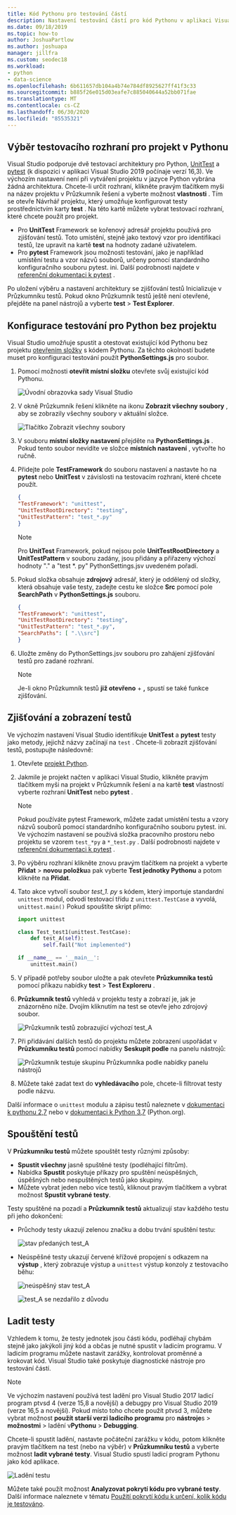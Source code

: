 ```yaml
---
title: Kód Pythonu pro testování částí
description: Nastavení testování částí pro kód Pythonu v aplikaci Visual Studio plně využívá funkce Průzkumníka testů pro zjišťování, spouštění a ladění testů.
ms.date: 09/18/2019
ms.topic: how-to
author: JoshuaPartlow
ms.author: joshuapa
manager: jillfra
ms.custom: seodec18
ms.workload:
- python
- data-science
ms.openlocfilehash: 6b611657db104a4b74e784df8925627ff41f3c33
ms.sourcegitcommit: b885f26e015d03eafe7c885040644a52bb071fae
ms.translationtype: MT
ms.contentlocale: cs-CZ
ms.lasthandoff: 06/30/2020
ms.locfileid: "85535321"
---
```

## <a name="select-the-test-framework-for-a-python-project"></a>Výběr testovacího rozhraní pro projekt v Pythonu

Visual Studio podporuje dvě testovací architektury pro Python, [UnitTest](https://docs.python.org/3/library/unittest.html) a [pytest](https://pytest.org/en/latest/) (k dispozici v aplikaci Visual Studio 2019 počínaje verzí 16,3). Ve výchozím nastavení není při vytváření projektu v jazyce Python vybrána žádná architektura. Chcete-li určit rozhraní, klikněte pravým tlačítkem myši na název projektu v Průzkumník řešení a vyberte možnost **vlastnosti** . Tím se otevře Návrhář projektu, který umožňuje konfigurovat testy prostřednictvím karty **test** . Na této kartě můžete vybrat testovací rozhraní, které chcete použít pro projekt. 

* Pro **UnitTest** Framework se kořenový adresář projektu používá pro zjišťování testů. Toto umístění, stejně jako textový vzor pro identifikaci testů, lze upravit na kartě **test** na hodnoty zadané uživatelem.
* Pro **pytest** Framework jsou možnosti testování, jako je například umístění testu a vzor názvů souborů, určeny pomocí standardního konfiguračního souboru pytest. ini. Další podrobnosti najdete v [referenční dokumentaci k pytest](https://docs.pytest.org/en/latest/reference.html#ini-options-ref) .

Po uložení výběru a nastavení architektury se zjišťování testů Inicializuje v Průzkumníku testů. Pokud okno Průzkumník testů ještě není otevřené, přejděte na panel nástrojů a vyberte **test**  >  **Test Explorer**.

## <a name="configure-testing-for-python-without-a-project"></a>Konfigurace testování pro Python bez projektu
Visual Studio umožňuje spustit a otestovat existující kód Pythonu bez projektu [otevřením složky](../../quickstart-05-python-visual-studio-open-folder.md) s kódem Pythonu. Za těchto okolností budete muset pro konfiguraci testování použít **PythonSettings.js** pro soubor. 
1. Pomocí možnosti **otevřít místní složku** otevřete svůj existující kód Pythonu. 

   ![Úvodní obrazovka sady Visual Studio](../../media/quickstart-open-folder/01-open-local-folder.png)

1. V okně Průzkumník řešení klikněte na ikonu **Zobrazit všechny soubory** , aby se zobrazily všechny soubory v aktuální složce.

   ![Tlačítko Zobrazit všechny soubory](../../media/unit-test-show-files.png)

1. V souboru **místní složky nastavení** přejděte na **PythonSettings.js** . Pokud tento soubor nevidíte ve složce **místních nastavení** , vytvořte ho ručně.
   
1. Přidejte pole **TestFramework** do souboru nastavení a nastavte ho na **pytest** nebo **UnitTest** v závislosti na testovacím rozhraní, které chcete použít.

    ```json
    {
    "TestFramework": "unittest",
    "UnitTestRootDirectory": "testing",
    "UnitTestPattern": "test_*.py"
    }
    ```

    > [!Note]
    > Pro **UnitTest** Framework, pokud nejsou pole **UnitTestRootDirectory** a **UnitTestPattern** v souboru zadány, jsou přidány a přiřazeny výchozí hodnoty "." a "test *. py" PythonSettings.jsv uvedeném pořadí.

1. Pokud složka obsahuje **zdrojový** adresář, který je oddělený od složky, která obsahuje vaše testy, zadejte cestu ke složce **Src** pomocí pole **SearchPath** v **PythonSettings.js** souboru.

    ```json
    {
    "TestFramework": "unittest",
    "UnitTestRootDirectory": "testing",
    "UnitTestPattern": "test_*.py",
    "SearchPaths": [ ".\\src"]
    }
    ```

1. Uložte změny do PythonSettings.jsv souboru pro zahájení zjišťování testů pro zadané rozhraní. 
   > [!Note]
   > Je-li okno Průzkumník testů **již otevřeno**  +  **,** spustí se také funkce zjišťování.

## <a name="discover-and-view-tests"></a>Zjišťování a zobrazení testů

Ve výchozím nastavení Visual Studio identifikuje **UnitTest** a **pytest** testy jako metody, jejichž názvy začínají na `test` . Chcete-li zobrazit zjišťování testů, postupujte následovně:

1. Otevřete [projekt Python](../../managing-python-projects-in-visual-studio.md).

1. Jakmile je projekt načten v aplikaci Visual Studio, klikněte pravým tlačítkem myši na projekt v Průzkumník řešení a na kartě **test** vlastností vyberte rozhraní **UnitTest** nebo **pytest** .
   > [!Note]
   > Pokud používáte pytest Framework, můžete zadat umístění testu a vzory názvů souborů pomocí standardního konfiguračního souboru pytest. ini. Ve výchozím nastavení se používá složka pracovního prostoru nebo projektu se vzorem `test_*py` a `*_test.py` . Další podrobnosti najdete v [referenční dokumentaci k pytest](https://docs.pytest.org/en/latest/reference.html#ini-options-ref) .

1. Po výběru rozhraní klikněte znovu pravým tlačítkem na projekt a vyberte **Přidat**  >  **novou položku**a pak vyberte **Test jednotky Pythonu** a potom klikněte na **Přidat**.

1. Tato akce vytvoří soubor *test_1. py* s kódem, který importuje standardní `unittest` modul, odvodí testovací třídu z `unittest.TestCase` a vyvolá, `unittest.main()` Pokud spouštíte skript přímo:

    ```python
    import unittest

    class Test_test1(unittest.TestCase):
        def test_A(self):
            self.fail("Not implemented")

    if __name__ == '__main__':
        unittest.main()
    ```

1. V případě potřeby soubor uložte a pak otevřete **Průzkumníka testů** pomocí příkazu nabídky **test**  >  **Test Exploreru** .

1. **Průzkumník testů** vyhledá v projektu testy a zobrazí je, jak je znázorněno níže. Dvojím kliknutím na test se otevře jeho zdrojový soubor.

    ![Průzkumník testů zobrazující výchozí test_A](../../media/unit-test-a-2.png) 

1. Při přidávání dalších testů do projektu můžete zobrazení uspořádat v **Průzkumníku testů** pomocí nabídky **Seskupit podle** na panelu nástrojů:

    ![Průzkumník testuje skupinu Průzkumníka podle nabídky panelu nástrojů](../../media/unit-test-group-menu-2.png) 

1. Můžete také zadat text do **vyhledávacího** pole, chcete-li filtrovat testy podle názvu.

Další informace o `unittest` modulu a zápisu testů naleznete v [dokumentaci k pythonu 2,7](https://docs.python.org/2/library/unittest.html) nebo v [dokumentaci k Python 3,7](https://docs.python.org/3/library/unittest.html) (Python.org).

## <a name="run-tests"></a>Spouštění testů

V **Průzkumníku testů** můžete spouštět testy různými způsoby:

- **Spustit všechny** jasně spuštěné testy (podléhající filtrům).
- Nabídka **Spustit** poskytuje příkazy pro spuštění neúspěšných, úspěšných nebo nespuštěných testů jako skupiny.
- Můžete vybrat jeden nebo více testů, kliknout pravým tlačítkem a vybrat možnost **Spustit vybrané testy**.

Testy spuštěné na pozadí a **Průzkumník testů** aktualizují stav každého testu při jeho dokončení:

- Průchody testy ukazují zelenou značku a dobu trvání spuštění testu:

    ![stav předaných test_A](../../media/unit-test-A-pass.png)

- Neúspěšné testy ukazují červené křížové propojení s odkazem na **výstup** , který zobrazuje výstup a `unittest` výstup konzoly z testovacího běhu:

    ![neúspěšný stav test_A](../../media/unit-test-A-fail.png)

    ![test_A se nezdařilo z důvodu](../../media/unit-test-A-fail-reason.png)

## <a name="debug-tests"></a>Ladit testy

Vzhledem k tomu, že testy jednotek jsou části kódu, podléhají chybám stejně jako jakýkoli jiný kód a občas je nutné spustit v ladicím programu. V ladicím programu můžete nastavit zarážky, kontrolovat proměnné a krokovat kód. Visual Studio také poskytuje diagnostické nástroje pro testování částí.

> [!Note]
> Ve výchozím nastavení používá test ladění pro Visual Studio 2017 ladicí program ptvsd 4 (verze 15,8 a novější) a debugpy pro Visual Studio 2019 (verze 16,5 a novější). Pokud místo toho chcete použít ptvsd 3, můžete vybrat možnost **použít starší verzi ladicího programu** pro **nástroje**s  >  **možnostmi**  >  ladění v**Pythonu**  >  **Debugging**. 

Chcete-li spustit ladění, nastavte počáteční zarážku v kódu, potom klikněte pravým tlačítkem na test (nebo na výběr) v **Průzkumníku testů** a vyberte možnost **ladit vybrané testy**. Visual Studio spustí ladicí program Pythonu jako kód aplikace.

![Ladění testu](../../media/unit-test-debugging.png)

Můžete také použít možnost **Analyzovat pokrytí kódu pro vybrané testy**. Další informace naleznete v tématu [Použití pokrytí kódu k určení, kolik kódu je testováno](../../../test/using-code-coverage-to-determine-how-much-code-is-being-tested.md).

